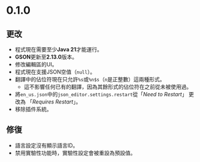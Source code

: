 # 0.1.0
## 更改
- 程式現在需要至少**Java 21**才能運行。
- **GSON**更新至**2.13.0**版本。
- 修改編輯區的UI。
- 程式現在支援JSON空值（`null`）。
- 翻譯中的佔位符現在只允許`%s`或`%n$s`（`n`是正整數）這兩種形式。
    - 這不影響任何已有的翻譯，因為其餘形式的佔位符在之前從未被使用過。
- 將`en_us.json`中的`json_editor.settings.restart`從「*Need to Restart*」 更改為 「*Requires Restart*」。
- 移除插件系統。

## 修復
- 語言設定沒有顯示語言ID。
- 禁用實驗性功能時，實驗性設定會被重設為預設值。
